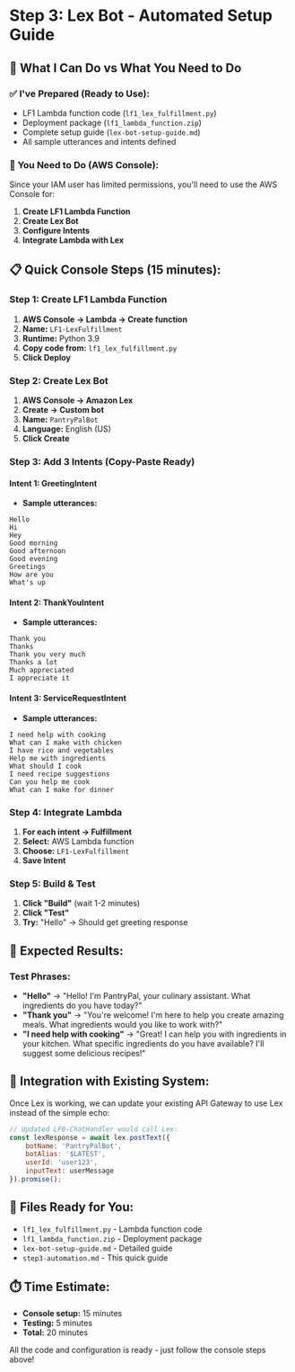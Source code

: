 # Step 3: Lex Bot - Automated Setup Guide

## 🚀 **What I Can Do vs What You Need to Do**

### ✅ **I've Prepared (Ready to Use):**
- LF1 Lambda function code (`lf1_lex_fulfillment.py`)
- Deployment package (`lf1_lambda_function.zip`)
- Complete setup guide (`lex-bot-setup-guide.md`)
- All sample utterances and intents defined

### 🔄 **You Need to Do (AWS Console):**
Since your IAM user has limited permissions, you'll need to use the AWS Console for:

1. **Create LF1 Lambda Function**
2. **Create Lex Bot**
3. **Configure Intents**
4. **Integrate Lambda with Lex**

## 📋 **Quick Console Steps (15 minutes):**

### **Step 1: Create LF1 Lambda Function**
1. **AWS Console → Lambda → Create function**
2. **Name:** `LF1-LexFulfillment`
3. **Runtime:** Python 3.9
4. **Copy code from:** `lf1_lex_fulfillment.py`
5. **Click Deploy**

### **Step 2: Create Lex Bot**
1. **AWS Console → Amazon Lex**
2. **Create → Custom bot**
3. **Name:** `PantryPalBot`
4. **Language:** English (US)
5. **Click Create**

### **Step 3: Add 3 Intents (Copy-Paste Ready)**

#### **Intent 1: GreetingIntent**
- **Sample utterances:**
```
Hello
Hi
Hey
Good morning
Good afternoon
Good evening
Greetings
How are you
What's up
```

#### **Intent 2: ThankYouIntent**
- **Sample utterances:**
```
Thank you
Thanks
Thank you very much
Thanks a lot
Much appreciated
I appreciate it
```

#### **Intent 3: ServiceRequestIntent**
- **Sample utterances:**
```
I need help with cooking
What can I make with chicken
I have rice and vegetables
Help me with ingredients
What should I cook
I need recipe suggestions
Can you help me cook
What can I make for dinner
```

### **Step 4: Integrate Lambda**
1. **For each intent → Fulfillment**
2. **Select:** AWS Lambda function
3. **Choose:** `LF1-LexFulfillment`
4. **Save Intent**

### **Step 5: Build & Test**
1. **Click "Build"** (wait 1-2 minutes)
2. **Click "Test"**
3. **Try:** "Hello" → Should get greeting response

## 🎯 **Expected Results:**

### **Test Phrases:**
- **"Hello"** → "Hello! I'm PantryPal, your culinary assistant. What ingredients do you have today?"
- **"Thank you"** → "You're welcome! I'm here to help you create amazing meals. What ingredients would you like to work with?"
- **"I need help with cooking"** → "Great! I can help you with ingredients in your kitchen. What specific ingredients do you have available? I'll suggest some delicious recipes!"

## 🔗 **Integration with Existing System:**

Once Lex is working, we can update your existing API Gateway to use Lex instead of the simple echo:

```javascript
// Updated LF0-ChatHandler would call Lex:
const lexResponse = await lex.postText({
    botName: 'PantryPalBot',
    botAlias: '$LATEST',
    userId: 'user123',
    inputText: userMessage
}).promise();
```

## 📁 **Files Ready for You:**
- `lf1_lex_fulfillment.py` - Lambda function code
- `lf1_lambda_function.zip` - Deployment package
- `lex-bot-setup-guide.md` - Detailed guide
- `step3-automation.md` - This quick guide

## ⏱️ **Time Estimate:**
- **Console setup:** 15 minutes
- **Testing:** 5 minutes
- **Total:** 20 minutes

All the code and configuration is ready - just follow the console steps above!
